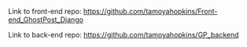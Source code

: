
Link to front-end repo: https://github.com/tamoyahopkins/Front-end_GhostPost_Django

Link to back-end repo: https://github.com/tamoyahopkins/GP_backend
